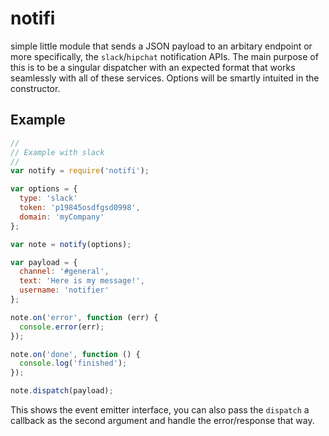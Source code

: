 # notifi

simple little module that sends a JSON payload to an arbitary endpoint or more
specifically, the `slack`/`hipchat` notification APIs. The main purpose of
this is to be a singular dispatcher with an expected format that works
seamlessly with all of these services. Options will be smartly intuited in the
constructor.

## Example

```js
//
// Example with slack
//
var notify = require('notifi');

var options = {
  type: 'slack'
  token: 'p19845osdfgsd0998',
  domain: 'myCompany'
};

var note = notify(options);

var payload = {
  channel: '#general',
  text: 'Here is my message!',
  username: 'notifier'
};

note.on('error', function (err) {
  console.error(err);
});

note.on('done', function () {
  console.log('finished');
});

note.dispatch(payload);

```

This shows the event emitter interface, you can also pass the `dispatch`
a callback as the second argument and handle the error/response that way.
